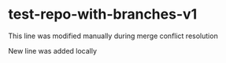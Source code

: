 # test-repo-with-branches-v1

This line was modified manually during merge conflict resolution

New line was added locally
